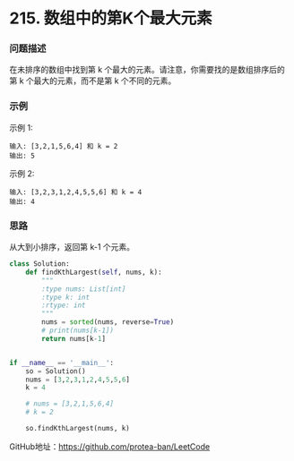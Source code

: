 # 215. 数组中的第K个最大元素

### 问题描述

在未排序的数组中找到第 k 个最大的元素。请注意，你需要找的是数组排序后的第 k 个最大的元素，而不是第 k 个不同的元素。

### 示例

示例 1:

	输入: [3,2,1,5,6,4] 和 k = 2
	输出: 5

示例 2:

	输入: [3,2,3,1,2,4,5,5,6] 和 k = 4
	输出: 4


### 思路

从大到小排序，返回第 k-1 个元素。

```python
class Solution:
    def findKthLargest(self, nums, k):
        """
        :type nums: List[int]
        :type k: int
        :rtype: int
        """
        nums = sorted(nums, reverse=True)
        # print(nums[k-1])
        return nums[k-1]


if __name__ == '__main__':
    so = Solution()
    nums = [3,2,3,1,2,4,5,5,6]
    k = 4

    # nums = [3,2,1,5,6,4]
    # k = 2

    so.findKthLargest(nums, k)
```

GitHub地址：https://github.com/protea-ban/LeetCode